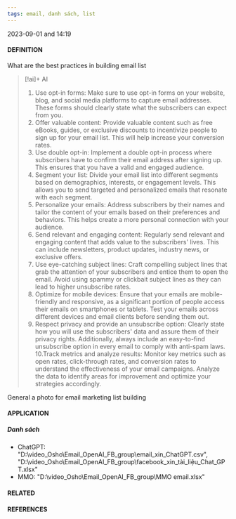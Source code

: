 ```yaml
---
tags: email, danh sách, list
---
```

2023-09-01 and 14:19

#### DEFINITION
What are the best practices in building email list
> [!ai]+ AI
>
> 1. Use opt-in forms: Make sure to use opt-in forms on your website, blog, and social media platforms to capture email addresses. These forms should clearly state what the subscribers can expect from you.
> 2. Offer valuable content: Provide valuable content such as free eBooks, guides, or exclusive discounts to incentivize people to sign up for your email list. This will help increase your conversion rates.
> 3. Use double opt-in: Implement a double opt-in process where subscribers have to confirm their email address after signing up. This ensures that you have a valid and engaged audience.
> 4. Segment your list: Divide your email list into different segments based on demographics, interests, or engagement levels. This allows you to send targeted and personalized emails that resonate with each segment.
> 5. Personalize your emails: Address subscribers by their names and tailor the content of your emails based on their preferences and behaviors. This helps create a more personal connection with your audience.
> 6. Send relevant and engaging content: Regularly send relevant and engaging content that adds value to the subscribers' lives. This can include newsletters, product updates, industry news, or exclusive offers.
> 7. Use eye-catching subject lines: Craft compelling subject lines that grab the attention of your subscribers and entice them to open the email. Avoid using spammy or clickbait subject lines as they can lead to higher unsubscribe rates.
> 8. Optimize for mobile devices: Ensure that your emails are mobile-friendly and responsive, as a significant portion of people access their emails on smartphones or tablets. Test your emails across different devices and email clients before sending them out.
> 9. Respect privacy and provide an unsubscribe option: Clearly state how you will use the subscribers' data and assure them of their privacy rights. Additionally, always include an easy-to-find unsubscribe option in every email to comply with anti-spam laws.
> 10.Track metrics and analyze results: Monitor key metrics such as open rates, click-through rates, and conversion rates to understand the effectiveness of your email campaigns. Analyze the data to identify areas for improvement and optimize your strategies accordingly.

General a photo for email marketing list building


#### APPLICATION

##### Danh sách
- ChatGPT: "D:\video_Osho\Email_OpenAI_FB_group\email_xin_ChatGPT.csv", "D:\video_Osho\Email_OpenAI_FB_group\facebook_xin_tài_liệu_Chat_GPT.xlsx"
- MMO: "D:\video_Osho\Email_OpenAI_FB_group\MMO email.xlsx"
#### RELATED

#### REFERENCES